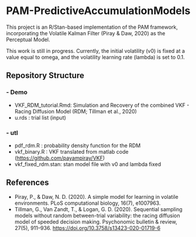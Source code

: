 # PAM-PredictiveAccumulationModels

This project is an R/Stan-based implementation of the PAM framework, incorporating the Volatile Kalman Filter (Piray & Daw, 2020) as the Perceptual Model. 

This work is still in progress. Currently, the initial volatility (v0) is fixed at a value equal to omega, and the volatility learning rate (lambda) is set to 0.1. 

## Repository Structure
### - Demo
  - VKF_RDM_tutorial.Rmd: Simulation and Recovery of the combined VKF - Racing Diffusion Model (RDM; Tillman et al., 2020)
  - u.rds : trial list (input)
### - utl
  - pdf_rdm.R : probability density function for the RDM
  - vkf_binary.R : VKF translated from matlab code (https://github.com/payampiray/VKF)
  - vkf_fixed_rdm.stan: stan model file with v0 and lambda fixed


## References
- Piray, P., & Daw, N. D. (2020). A simple model for learning in volatile environments. PLoS computational biology, 16(7), e1007963.
- Tillman, G., Van Zandt, T., & Logan, G. D. (2020). Sequential sampling models without random between-trial variability: the racing diffusion model of speeded decision making. Psychonomic bulletin & review, 27(5), 911–936. https://doi.org/10.3758/s13423-020-01719-6

